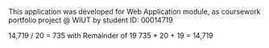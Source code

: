 This application was developed for Web
Application module, as coursework portfolio project @ WIUT by student ID: 00014719

14,719 / 20 = 735 with Remainder of 19
735 * 20 + 19 = 14,719
